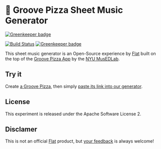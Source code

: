 # 🍕 Groove Pizza Sheet Music Generator

[![Greenkeeper badge](https://badges.greenkeeper.io/FlatIO/experiment-groovepizza.svg?token=d67c40d41f598c6611e0e82d083a8cb29767f017b97a9e38094164de09ca15ac&ts=1493570667520)](https://greenkeeper.io/)

[![Build Status](https://travis-ci.org/FlatIO/experiment-groovepizza.svg?branch=master)](https://travis-ci.org/FlatIO/experiment-groovepizza)
[![Greenkeeper badge](https://badges.greenkeeper.io/FlatIO/experiment-groovepizza.svg?token=d67c40d41f598c6611e0e82d083a8cb29767f017b97a9e38094164de09ca15ac&ts=1493570667520)](https://greenkeeper.io/)

This sheet music generator is an Open-Source experience by [Flat](https://flat.io)
built on the top of the [Groove Pizza App](https://apps.musedlab.org/groovepizza) by the [NYU MusEDLab](https://musedlab.org/).

## Try it

Create [a Groove Pizza](https://apps.musedlab.org/groovepizza), then simply [paste its link into our generator](https://flatio.github.io/experiment-groovepizza).

## License

This experiment is released under the Apache Software License 2.

## Disclamer

This is not an official [Flat](https://flat.io) product, but [your feedback](mailto:hello@flat.io) is always welcome!
